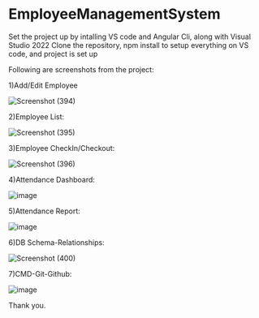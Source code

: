 # EmployeeManagementSystem
Set the project up by intalling VS code and Angular Cli, along with Visual Studio 2022 
Clone the repository, npm install to setup everything on VS code, and project is set up

Following are screenshots from the project:

1)Add/Edit Employee

![Screenshot (394)](https://github.com/user-attachments/assets/1eae48ae-bd3a-4b08-9ecf-e5cd1798df01)

2)Employee List:

![Screenshot (395)](https://github.com/user-attachments/assets/593a465c-d44d-4602-adab-7fda8e272164)

3)Employee CheckIn/Checkout:

![Screenshot (396)](https://github.com/user-attachments/assets/d4d33c36-f3cc-4380-89b9-0ce035b0efa5)

4)Attendance Dashboard:

![image](https://github.com/user-attachments/assets/19088320-4ecb-4193-ac97-5d97b634a42a)

5)Attendance Report:

![image](https://github.com/user-attachments/assets/1614294b-9f91-44cb-9bbf-1656fe75ba1c)

6)DB Schema-Relationships:

![Screenshot (400)](https://github.com/user-attachments/assets/bfd71bf2-d852-4fe0-9339-a3a52d303a73)

7)CMD-Git-Github:

![image](https://github.com/user-attachments/assets/b0952e1c-310a-49c4-ac87-3ce0fd21fd8b)


Thank you.
